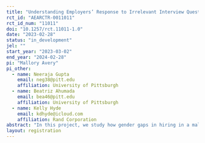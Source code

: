 ```yaml
---
title: "Understanding Employers’ Response to Irrelevant Interview Questions by Worker Gender "
rct_id: "AEARCTR-0011011"
rct_id_num: "11011"
doi: "10.1257/rct.11011-1.0"
date: "2023-02-28"
status: "in_development"
jel: ""
start_year: "2023-03-02"
end_year: "2024-02-28"
pi: "Mallory Avery"
pi_other:
  - name: Neeraja Gupta
    email: neg38@pitt.edu
    affiliation: University of Pittsburgh
  - name: Beatriz Ahumada
    email: bea46@pitt.edu
    affiliation: University of Pittsburgh
  - name: Kelly Hyde
    email: kdhyde@icloud.com
    affiliation: Rand Corporation
abstract: "In this project, we study how gender gaps in hiring in a male-type environment vary depending on the use of “irrelevant” or “silly” interview questions, questions that are used in real-world interviews as ice-breakers or to get a general sense of an applicant’s personality, rather than being related to job-related skills or characteristics. "
layout: registration
---
```


